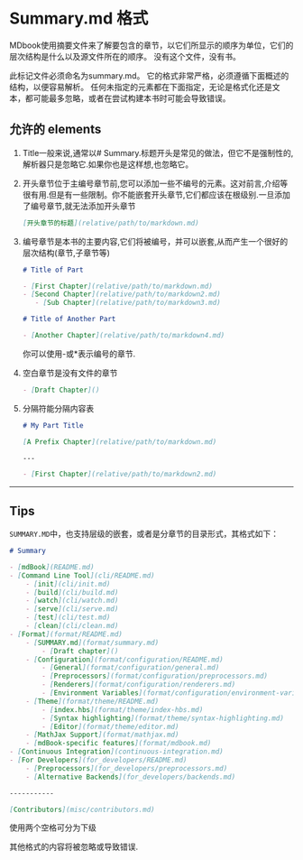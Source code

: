 # Summary.md 格式

MDbook使用摘要文件来了解要包含的章节，以它们所显示的顺序为单位，它们的层次结构是什么以及源文件所在的顺序。 没有这个文件，没有书。



此标记文件必须命名为summary.md。 它的格式非常严格，必须遵循下面概述的结构，以便容易解析。 任何未指定的元素都在下面指定，无论是格式化还是文本，都可能最多忽略，或者在尝试构建本书时可能会导致错误。

## 允许的 elements

1. Title一般来说,通常以# Summary.标题开头是常见的做法，但它不是强制性的,解析器只是忽略它.如果你也是这样想,也忽略它。

2. 开头章节位于主编号章节前,您可以添加一些不编号的元素。这对前言,介绍等很有用.但是有一些限制。你不能嵌套开头章节,它们都应该在根级别.一旦添加了编号章节,就无法添加开头章节

   ```markdown
   [开头章节的标题](relative/path/to/markdown.md)
   ```

3. 编号章节是本书的主要内容,它们将被编号，并可以嵌套,从而产生一个很好的层次结构(章节,子章节等)

   ```markdown
   # Title of Part
   
   - [First Chapter](relative/path/to/markdown.md)
   - [Second Chapter](relative/path/to/markdown2.md)
      - [Sub Chapter](relative/path/to/markdown3.md)
   
   # Title of Another Part
   
   - [Another Chapter](relative/path/to/markdown4.md)
   ```

   你可以使用-或*表示编号的章节.

4. 空白章节是没有文件的章节

   ```markdown
   - [Draft Chapter]()
   ```

5. 分隔符能分隔内容表

   ```markdown
   # My Part Title
   
   [A Prefix Chapter](relative/path/to/markdown.md)
   
   ---
   
   - [First Chapter](relative/path/to/markdown2.md)
   ```

   



---

## Tips

 `SUMMARY.MD`中，也支持层级的嵌套，或者是分章节的目录形式，其格式如下：

```markdown
# Summary

- [mdBook](README.md)
- [Command Line Tool](cli/README.md)
    - [init](cli/init.md)
    - [build](cli/build.md)
    - [watch](cli/watch.md)
    - [serve](cli/serve.md)
    - [test](cli/test.md)
    - [clean](cli/clean.md)
- [Format](format/README.md)
    - [SUMMARY.md](format/summary.md)
        - [Draft chapter]()
    - [Configuration](format/configuration/README.md)
        - [General](format/configuration/general.md)
        - [Preprocessors](format/configuration/preprocessors.md)
        - [Renderers](format/configuration/renderers.md)
        - [Environment Variables](format/configuration/environment-variables.md)
    - [Theme](format/theme/README.md)
        - [index.hbs](format/theme/index-hbs.md)
        - [Syntax highlighting](format/theme/syntax-highlighting.md)
        - [Editor](format/theme/editor.md)
    - [MathJax Support](format/mathjax.md)
    - [mdBook-specific features](format/mdbook.md)
- [Continuous Integration](continuous-integration.md)
- [For Developers](for_developers/README.md)
    - [Preprocessors](for_developers/preprocessors.md)
    - [Alternative Backends](for_developers/backends.md)

-----------

[Contributors](misc/contributors.md)
```

使用两个空格可分为下级

其他格式的内容将被忽略或导致错误.

